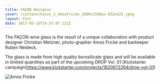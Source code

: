 ```yaml
---
title: FAÇON Weinglas
cover: /content/Facon_2_AmosFricke_2000x1500px-833x625.jpeg
layout: Post
date: 2017-05-16T14:57:07.121Z
---
```

The FAÇON wine glass is the result of a unique collaboration with product designer Christian Metzner, photo-grapher Amos Fricke and barkeeper Ruben Neideck.

The glass is made from high quality borosilicate glass and will be available in limited quantities as part of the upcoming DROP Vol. 01 [Kickstarter campaign(https://www.kickstarter.com/projects/1820672264/drop-vol-01)


![Amos Fricke](/assets/uploads/Facon_4_AmosFricke_2000x1500px-833x625.jpeg)
